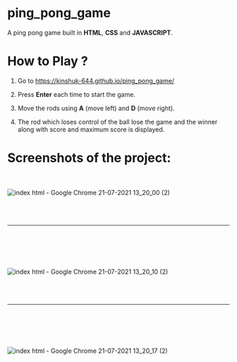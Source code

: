 # ping_pong_game

A ping pong game built in **HTML**, **CSS** and **JAVASCRIPT**. 

# **How to Play ?**

1. Go to https://kinshuk-644.github.io/ping_pong_game/

2. Press **Enter** each time to start the game.

3. Move the rods using **A** (move left) and **D** (move right).

4. The rod which loses control of the ball lose the game and the winner along with score and maximum score is displayed.

# **Screenshots of the project:** <br/> <br/>

![index html - Google Chrome 21-07-2021 13_20_00 (2)](https://user-images.githubusercontent.com/63046538/126495654-cbde9112-7c15-4f10-bef3-5e25ebce04e0.png) <br/> <br/> <br/> <br/> <hr/> <br/> <br/> <br/> <br/>

![index html - Google Chrome 21-07-2021 13_20_10 (2)](https://user-images.githubusercontent.com/63046538/126495672-c7cd43ed-9577-4cdd-bf3d-fdd4da90cbff.png) <br/> <br/> <br/> <br/> <hr/> <br/> <br/> <br/> <br/>

![index html - Google Chrome 21-07-2021 13_20_17 (2)](https://user-images.githubusercontent.com/63046538/126495692-dc6fd402-7242-4ee5-970b-453c76fd8d78.png)



